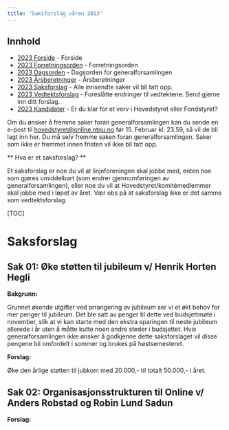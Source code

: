 ```yaml
---
title: "Saksforslag våren 2023"
---
```


## Innhold  
* [2023 Forside](/wiki/online/generalforsamlingen/genfors2023v)   - Forside
* [2023 Forretningsorden](/wiki/online/generalforsamlingen/genfors2023v/forretningsorden) - Forretningsorden
* [2023 Dagsorden](/wiki/online/generalforsamlingen/genfors2023v/dagsorden) - Dagsorden for generalforsamlingen
* [2023 Årsberetninger](/wiki/online/generalforsamlingen/genfors2023v/aarsberetninger) - Årsberetninger
* [2023 Saksforslag](/wiki/online/generalforsamlingen/genfors2023v/saksforslag) - Alle innsendte saker vil bli tatt opp.
* [2023 Vedtektsforslag](/wiki/online/generalforsamlingen/genfors2023v/vedtekstforslag) - Foreslåtte endringer til vedtektene. Send gjerne inn ditt forslag.
* [2023 Kandidater](/wiki/online/generalforsamlingen/genfors2023v/valg) - Er du klar for et verv i Hovedstyret eller Fondstyret? 



Om du ønsker å fremme saker foran generalforsamlingen kan du sende en e-post til hovedstyret@online.ntnu.no før 15. Februar kl. 23.59, så vil de bli lagt inn her. Du må selv fremme saken foran generalforsamlingen. Saker som ikke er fremmet innen fristen vil ikke bli tatt opp. 

** Hva er et saksforslag? **

Et saksforslag er noe du vil at linjeforeningen skal jobbe med, enten noe som gjøres umiddelbart (som endrer gjennomføringen av generalforsamlingen), eller noe du vil at Hovedstyret/komitémedlemmer skal jobbe med i løpet av året. Vær obs på at saksforslag ikke er det samme som vedtektsforslag.

[TOC]

# Saksforslag 

## Sak 01: Øke støtten til jubileum v/ Henrik Horten Hegli

**Bakgrunn:**  

Grunnet økende utgifter ved arrangering av jubileum ser vi et økt behov for mer penger til jubileum. Det ble satt av penger til dette ved budsjettmøte i november, slik at vi kan starte med den ekstra sparingen til neste jubileum allerede i år uten å måtte kutte noen andre steder i budsjettet. Hvis generalforsamlingen ikke ønsker å godkjenne dette saksforslaget vil disse pengene bli omfordelt i sommer og brukes på høstsemesteret. 

**Forslag:**  

Øke den årlige støtten til jubkom med 20.000,- til totalt 50.000,- i året.

## Sak 02: Organisasjonsstrukturen til Online v/ Anders Robstad og Robin Lund Sadun

**Forslag:**